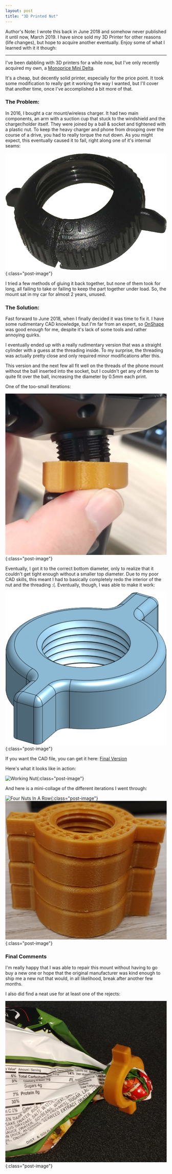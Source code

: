 ```yaml
---
layout: post
title: "3D Printed Nut"
---
```


Author's Note: I wrote this back in June 2018 and somehow never published it
until now, March 2019. I have since sold my 3D Printer for other reasons 
(life changes), but hope to acquire another eventually. Enjoy some of what
I learned with it it though:

---

I've been dabbling with 3D printers for a while now, but I've only recently
acquired my own, a [Monoprice Mini Delta](https://www.monoprice.com/product?p_id=21666).

It's a cheap, but decently solid printer, especially for the price point. It
took some modification to really get it working the way I wanted, but I'll cover
that another time, once I've accomplished a bit more of that.

### The Problem: 

In 2016, I bought a car mount/wireless charger. It had two main components, an
arm with a suction cup that stuck to the windshield and the charger/holder
itself. They were joined by a ball & socket and tightened with a plastic nut. To
keep the heavy charger and phone from drooping over the course of a drive, you
had to really torque the nut down. As you might expect, this eventually caused
it to fail, right along one of it's internal seams:

![Broken Nut](/images/BrokenNut.png){:class="post-image"}

I tried a few methods of gluing it back together, but none of them took for
long, all failing to take or failing to keep the part together under load. So,
the mount sat in my car for almost 2 years, unused.

### The Solution:

Fast forward to June 2018, when I finally decided it was time to fix it. I have
some rudimentary CAD knowledge, but I'm far from an expert, so
[OnShape](https://www.onshape.com/) was good enough for me, despite it's lack of
some tools and rather annoying quirks.

I eventually ended up with a really rudimentary version that was a straight
cylinder with a guess at the threading inside. To my surprise, the threading was
actually pretty close and only required minor modifications after this.

This version and the next few all fit well on the threads of the phone mount
without the ball inserted into the socket, but I couldn't get any of them to
quite fit over the ball, increasing the diameter by 0.5mm each print.

One of the too-small iterations:

![Too Small Nut](/images/TooSmallNut.png){:class="post-image"}

Eventually, I got it to the correct bottom diameter, only to realize that it
couldn't get tight enough without a smaller top diameter. Due to my poor CAD
skills, this meant I had to basically completely redo the interior of the nut
and the threading :(. Eventually, though, I was able to make it work:

![Render of Nut](/images/PhoneNutRender.png){:class="post-image"}

If you want the CAD file, you can get it here:
[Final
Version](https://cad.onshape.com/documents/9476e647cdcc7a68536a980f/w/1c1d274e610dccc49c0ceda4/e/28bc3f49027320acfadcd7df)

Here's what it looks like in action:

![Working Nut](/images/WorkingNut.png){:class="post-image"}

And here is a mini-collage of the different iterations I went through:

![Four Nuts In A Row](/images/FourNutsInARow.png){:class="post-image"}
![Four Nuts Stacked](/images/FourNutsStacked.png){:class="post-image"}

### Final Comments

I'm really happy that I was able to repair this mount without having to go buy a
new one or hope that the original manufacturer was kind enough to ship me a new
nut that would, in all likelihood, break after another few months.

I also did find a neat use for at least one of the rejects:

![Nut on a Bag](/images/NutOnABag.png){:class="post-image"}

